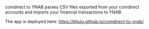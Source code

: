 comdirect to YNAB parses CSV files exported from your comdirect accounts and imports your financial transactions to YNAB.

The app is deployed here: https://khujo.github.io/comdirect-to-ynab/